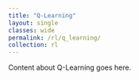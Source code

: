 ```yaml
---
title: "Q-Learning"
layout: single
classes: wide
permalink: /rl/q_learning/
collection: rl
---
```


Content about Q-Learning goes here.
